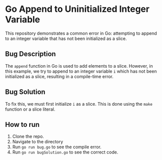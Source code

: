 # Go Append to Uninitialized Integer Variable

This repository demonstrates a common error in Go: attempting to append to an integer variable that has not been initialized as a slice.

## Bug Description
The `append` function in Go is used to add elements to a slice.  However, in this example, we try to append to an integer variable `i` which has not been initialized as a slice, resulting in a compile-time error.

## Bug Solution
To fix this, we must first initialize `i` as a slice.  This is done using the `make` function or a slice literal.

## How to run
1. Clone the repo.
2. Navigate to the directory
3. Run `go run bug.go` to see the compile error. 
4. Run `go run bugSolution.go` to see the correct code.